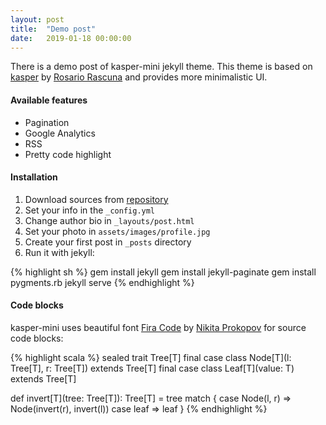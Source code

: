 ```yaml
---
layout: post
title:  "Demo post"
date:   2019-01-18 00:00:00
---
```


There is a demo post of kasper-mini jekyll theme. This theme is based on [kasper](https://github.com/rosario/kasper) by [Rosario Rascuna](http://rosario.io/) and provides more minimalistic UI.

#### Available features
* Pagination
* Google Analytics
* RSS
* Pretty code highlight

#### Installation
1. Download sources from [repository](https://github.com/poslegm/kasper-mini)
2. Set your info in the `_config.yml`
3. Change author bio in `_layouts/post.html`
4. Set your photo in `assets/images/profile.jpg`
5. Create your first post in `_posts` directory
6. Run it with jekyll:

{% highlight sh %}
gem install jekyll
gem install jekyll-paginate
gem install pygments.rb
jekyll serve
{% endhighlight %}

#### Code blocks
kasper-mini uses beautiful font [Fira Code](https://github.com/tonsky/FiraCode) by [Nikita Prokopov](http://tonsky.me/) for source code blocks:

{% highlight scala %}
sealed trait Tree[T]
final case class Node[T](l: Tree[T], r: Tree[T]) extends Tree[T]
final case class Leaf[T](value: T) extends Tree[T]

def invert[T](tree: Tree[T]): Tree[T] =
  tree match {
    case Node(l, r) => Node(invert(r), invert(l))
    case leaf => leaf
  }
{% endhighlight %}
